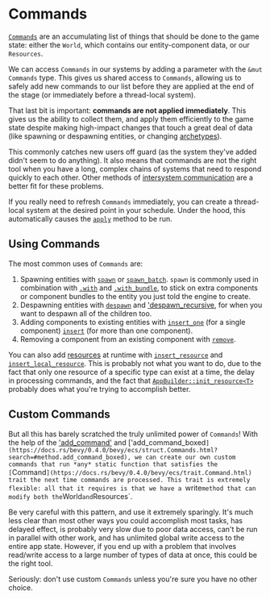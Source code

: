 # Commands

[`Commands`](https://docs.rs/bevy/0.4.0/bevy/ecs/struct.Commands.html) are an accumulating list of things that should be done to the game state: either the `World`, which contains our entity-component data, or our `Resources`.

We can access `Commands` in our systems by adding a parameter with the `&mut Commands` type.
This gives us shared access to `Commands`, allowing us to safely add new commands to our list before they are applied at the end of the stage (or immediately before a thread-local system).

That last bit is important: **commands are not applied immediately**.
This gives us the ability to collect them, and apply them efficiently to the game state despite making high-impact changes that touch a great deal of data (like spawning or despawning entities, or changing [archetypes](../internals/archetypes.md)).

This commonly catches new users off guard (as the system they've added didn't seem to do anything). 
It also means that commands are not the right tool when you have a long, complex chains of systems that need to respond quickly to each other.
Other methods of [intersystem communication](./communication/_index.md) are a better fit for these problems.

If you really need to refresh `Commands` immediately, you can create a thread-local system at the desired point in your schedule. Under the hood, this automatically causes the [`apply`](https://docs.rs/bevy/0.4.0/bevy/ecs/struct.Commands.html#method.apply) method to be run.

## Using Commands

The most common uses of `Commands` are:
1. Spawning entities with [`spawn`](https://docs.rs/bevy/0.4.0/bevy/ecs/struct.Commands.html#method.spawn) or [`spawn_batch`](https://docs.rs/bevy/0.4.0/bevy/ecs/struct.Commands.html#method.spawn_batch). `spawn` is commonly used in combination with [`.with`](https://docs.rs/bevy/0.4.0/bevy/ecs/struct.Commands.html#method.with) and [`.with_bundle`](https://docs.rs/bevy/0.4.0/bevy/ecs/struct.Commands.html#method.with_bundle), to stick on extra components or component bundles to the entity you just told the engine to create.
2. Despawning entities with [`despawn`](https://docs.rs/bevy/0.4.0/bevy/ecs/struct.Commands.html#method.despawn) and ['despawn_recursive](https://docs.rs/bevy/0.4.0/bevy/transform/hierarchy/trait.DespawnRecursiveExt.html#tymethod.despawn_recursive), for when you want to despawn all of the children too.
3. Adding components to existing entities with [`insert_one`](https://docs.rs/bevy/0.4.0/bevy/ecs/struct.Commands.html#method.insert) (for a single component) [`insert`](https://docs.rs/bevy/0.4.0/bevy/ecs/struct.Commands.html#method.insert) (for more than one component).
4. Removing a component from an existing component with [`remove`](https://docs.rs/bevy/0.4.0/bevy/ecs/struct.Commands.html#method.remove).

You can also add [resources](resources.md) at runtime with [`insert_resource`](https://docs.rs/bevy/0.4.0/bevy/ecs/struct.Commands.html#method.insert_resource) and [`insert_local_resource`](https://docs.rs/bevy/0.4.0/bevy/ecs/struct.Commands.html#method.insert_local_resource).
This is probably not what you want to do, due to the fact that only one resource of a specific type can exist at a time, the delay in processing commands, and the fact that [`AppBuilder::init_resource<T>`](https://docs.rs/bevy/0.4.0/bevy/app/struct.AppBuilder.html#method.init_resource) probably does what you're trying to accomplish better.

## Custom Commands

But all this has barely scratched the truly unlimited power of `Commands`!
With the help of the ['add_command'](https://docs.rs/bevy/0.4.0/bevy/ecs/struct.Commands.html?search=#method.add_command) and ['add_command_boxed`](https://docs.rs/bevy/0.4.0/bevy/ecs/struct.Commands.html?search=#method.add_command_boxed), we can create our own custom commands that run *any* static function that satisfies the [`Command`](https://docs.rs/bevy/0.4.0/bevy/ecs/trait.Command.html) trait the next time commands are processed.
This trait is extremely flexible: all that it requires is that we have a `write` method that can modify both the `World` and `Resources`.

Be very careful with this pattern, and use it extremely sparingly. It's much less clear than most other ways you could accomplish most tasks, has delayed effect, is probably very slow due to poor data access, can't be run in parallel with other work, and has unlimited global write access to the entire app state. 
However, if you end up with a problem that involves read/write access to a large number of types of data at once, this could be the right tool.

Seriously: don't use custom `Commands` unless you're sure you have no other choice.